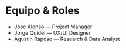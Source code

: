 # Equipo & Roles

- Jose Alonso — Project Manager
- Jorge Quidel — UX/UI Designer
- Agustin Raposo — Research & Data Analyst

